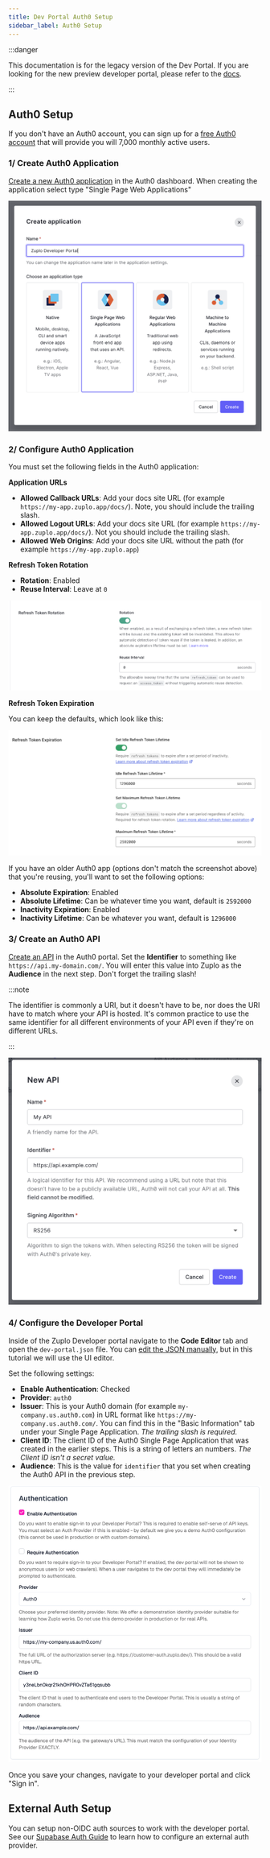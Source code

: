 ```yaml
---
title: Dev Portal Auth0 Setup
sidebar_label: Auth0 Setup
---
```


:::danger

This documentation is for the legacy version of the Dev Portal. If you are
looking for the new preview developer portal, please refer to the
[docs](/docs/dev-portal/introduction).

:::

## Auth0 Setup

If you don't have an Auth0 account, you can sign up for a
[free Auth0 account](https://auth0.com/signup) that will provide you will 7,000
monthly active users.

### 1/ Create Auth0 Application

[Create a new Auth0 application](https://auth0.com/docs/get-started/auth0-overview/create-applications)
in the Auth0 dashboard. When creating the application select type "Single Page
Web Applications"

![Create Auth0 app](../../../public/media/dev-portal-auth0-auth/0aaa56b6-37c4-4c87-ac62-d86bc52047e3.png)

### 2/ Configure Auth0 Application

You must set the following fields in the Auth0 application:

**Application URLs**

- **Allowed Callback URLs**: Add your docs site URL (for example
  `https://my-app.zuplo.app/docs/`). Note, you should include the trailing
  slash.
- **Allowed Logout URLs**: Add your docs site URL (for example
  `https://my-app.zuplo.app/docs/`). Not you should include the trailing slash.
- **Allowed Web Origins**: Add your docs site URL without the path (for example
  `https://my-app.zuplo.app`)

**Refresh Token Rotation**

- **Rotation**: Enabled
- **Reuse Interval**: Leave at `0`

![Refresh token rotation](../../../public/media/dev-portal-auth0-auth/359f4a6c-4dd9-48c9-b8a3-27e70aa459c0.png)

**Refresh Token Expiration**

You can keep the defaults, which look like this:

![Refresh token expiration](../../../public/media/dev-portal-auth0-auth/image.png)

If you have an older Auth0 app (options don't match the screenshot above) that
you're reusing, you'll want to set the following options:

- **Absolute Expiration**: Enabled
- **Absolute Lifetime**: Can be whatever time you want, default is `2592000`
- **Inactivity Expiration**: Enabled
- **Inactivity Lifetime**: Can be whatever you want, default is `1296000`

### 3/ Create an Auth0 API

[Create an API](https://auth0.com/docs/get-started/auth0-overview/set-up-apis)
in the Auth0 portal. Set the **Identifier** to something like
`https://api.my-domain.com/`. You will enter this value into Zuplo as the
**Audience** in the next step. Don't forget the trailing slash!

:::note

The identifier is commonly a URI, but it doesn't have to be, nor does the URI
have to match where your API is hosted. It's common practice to use the same
identifier for all different environments of your API even if they're on
different URLs.

:::

![New API](../../../public/media/dev-portal-auth0-auth/d91471bd-5897-463e-805c-35abba294616.png)

### 4/ Configure the Developer Portal

Inside of the Zuplo Developer portal navigate to the **Code Editor** tab and
open the `dev-portal.json` file. You can
[edit the JSON manually](./dev-portal-json.md), but in this tutorial we will use
the UI editor.

Set the following settings:

- **Enable Authentication**: Checked
- **Provider**: `auth0`
- **Issuer**: This is your Auth0 domain (for example `my-company.us.auth0.com`)
  in URL format like `https://my-company.us.auth0.com/`. You can find this in
  the "Basic Information" tab under your Single Page Application. _The trailing
  slash is required._
- **Client ID**: The client ID of the Auth0 Single Page Application that was
  created in the earlier steps. This is a string of letters an numbers. _The
  Client ID isn't a secret value._
- **Audience**: This is the value for `identifier` that you set when creating
  the Auth0 API in the previous step.

![Developer Portal Configuration](../../../public/media/dev-portal-auth0-auth/image-1.png)

Once you save your changes, navigate to your developer portal and click "Sign
in".

## External Auth Setup

You can setup non-OIDC auth sources to work with the developer portal. See our
[Supabase Auth Guide](./dev-portal-supabase-auth.md) to learn how to configure
an external auth provider.
